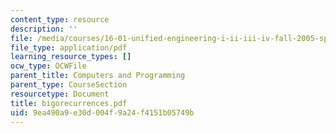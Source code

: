 ```yaml
---
content_type: resource
description: ''
file: /media/courses/16-01-unified-engineering-i-ii-iii-iv-fall-2005-spring-2006/9ea490a9e30d004f9a24f4151b05749b_bigorecurrences.pdf
file_type: application/pdf
learning_resource_types: []
ocw_type: OCWFile
parent_title: Computers and Programming
parent_type: CourseSection
resourcetype: Document
title: bigorecurrences.pdf
uid: 9ea490a9-e30d-004f-9a24-f4151b05749b
---
```

